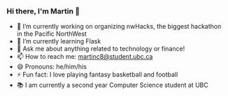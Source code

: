 ### Hi there, I'm Martin 👋

<!--
**martincai8/martincai8** is a ✨ _special_ ✨ repository because its `README.md` (this file) appears on your GitHub profile.

Here are some ideas to get you started:

- 🔭 I’m currently working on a web-based inventory database
- 🌱 I’m currently learning Flask
- 💬 Ask me about anything related to technology or finance!
- 📫 How to reach me: martinc8@student.ubc.ca 
- 😄 Pronouns: he/him/his
- ⚡ Fun fact: Suits is my favourite TV show of all time
-->

- 🔭 I’m currently working on organizing nwHacks, the biggest hackathon in the Pacific NorthWest
- 🌱 I’m currently learning Flask
- 💬 Ask me about anything related to technology or finance!
- 📫 How to reach me: martinc8@student.ubc.ca 
- 😄 Pronouns: he/him/his
- ⚡ Fun fact: I love playing fantasy basketball and football
- 📚 I am currently a second year Computer Science student at UBC

